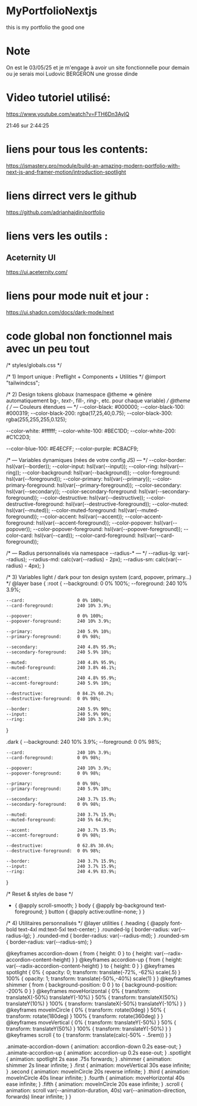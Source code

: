 # MyPortfolioNextjs
this is my portfolio the good one 

# Note 
On est le 03/05/25 et je m'engage à avoir un site fonctionnelle pour demain ou je serais moi Ludovic BERGERON une grosse dinde 


# Video tutoriel utilisé:
https://www.youtube.com/watch?v=FTH6Dn3AyIQ

21:46 sur 2:44:25
# liens pour tous les contents:
https://jsmastery.pro/module/build-an-amazing-modern-portfolio-with-next-js-and-framer-motion/introduction-spotlight

# liens dirrect vers le github 
https://github.com/adrianhajdin/portfolio


# liens vers les outils :

## Aceternity UI
https://ui.aceternity.com/



# liens pour mode nuit et jour :
https://ui.shadcn.com/docs/dark-mode/next



















# code global non fonctionnel mais avec un peu tout
 /* styles/globals.css */ 

/* 1) Import unique : Preflight + Components + Utilities */
@import "tailwindcss";

/* 2) Design tokens globaux (namespace @theme ⇒ génère automatiquement
      bg-*, text-*, fill-*, ring-*, etc. pour chaque variable) */
@theme {
  /* — Couleurs étendues — */
  --color-black:              #000000;
  --color-black-100:          #000319;
  --color-black-200:          rgba(17,25,40,0.75);
  --color-black-300:          rgba(255,255,255,0.125);

  --color-white:              #ffffff;
  --color-white-100:          #BEC1DD;
  --color-white-200:          #C1C2D3;

  --color-blue-100:           #E4ECFF;
  --color-purple:             #CBACF9;

  /* — Variables dynamiques (nées de votre config JS) — */
  --color-border:             hsl(var(--border));
  --color-input:              hsl(var(--input));
  --color-ring:               hsl(var(--ring));
  --color-background:         hsl(var(--background));
  --color-foreground:         hsl(var(--foreground));
  --color-primary:            hsl(var(--primary));
  --color-primary-foreground: hsl(var(--primary-foreground));
  --color-secondary:          hsl(var(--secondary));
  --color-secondary-foreground: hsl(var(--secondary-foreground));
  --color-destructive:        hsl(var(--destructive));
  --color-destructive-foreground: hsl(var(--destructive-foreground));
  --color-muted:              hsl(var(--muted));
  --color-muted-foreground:   hsl(var(--muted-foreground));
  --color-accent:             hsl(var(--accent));
  --color-accent-foreground:  hsl(var(--accent-foreground));
  --color-popover:            hsl(var(--popover));
  --color-popover-foreground: hsl(var(--popover-foreground));
  --color-card:               hsl(var(--card));
  --color-card-foreground:    hsl(var(--card-foreground));

  /* — Radius personnalisés via namespace --radius-* — */
  --radius-lg:                var(--radius);
  --radius-md:                calc(var(--radius) - 2px);
  --radius-sm:                calc(var(--radius) - 4px);
}

/* 3) Variables light / dark pour ton design system (card, popover, primary…) */
@layer base {
  :root {
    --background:              0 0% 100%;
    --foreground:              240 10% 3.9%;

    --card:                    0 0% 100%;
    --card-foreground:         240 10% 3.9%;

    --popover:                 0 0% 100%;
    --popover-foreground:      240 10% 3.9%;

    --primary:                 240 5.9% 10%;
    --primary-foreground:      0 0% 98%;

    --secondary:               240 4.8% 95.9%;
    --secondary-foreground:    240 5.9% 10%;

    --muted:                   240 4.8% 95.9%;
    --muted-foreground:        240 3.8% 46.1%;

    --accent:                  240 4.8% 95.9%;
    --accent-foreground:       240 5.9% 10%;

    --destructive:             0 84.2% 60.2%;
    --destructive-foreground:  0 0% 98%;

    --border:                  240 5.9% 90%;
    --input:                   240 5.9% 90%;
    --ring:                    240 10% 3.9%;
  }

  .dark {
    --background:              240 10% 3.9%;
    --foreground:              0 0% 98%;

    --card:                    240 10% 3.9%;
    --card-foreground:         0 0% 98%;

    --popover:                 240 10% 3.9%;
    --popover-foreground:      0 0% 98%;

    --primary:                 0 0% 98%;
    --primary-foreground:      240 5.9% 10%;

    --secondary:               240 3.7% 15.9%;
    --secondary-foreground:    0 0% 98%;

    --muted:                   240 3.7% 15.9%;
    --muted-foreground:        240 5% 64.9%;

    --accent:                  240 3.7% 15.9%;
    --accent-foreground:       0 0% 98%;

    --destructive:             0 62.8% 30.6%;
    --destructive-foreground:  0 0% 98%;

    --border:                  240 3.7% 15.9%;
    --input:                   240 3.7% 15.9%;
    --ring:                    240 4.9% 83.9%;
  }

  /* Reset & styles de base */
  * {
    @apply scroll-smooth;
  }
  body {
    @apply bg-background text-foreground;
  }
  button {
    @apply active:outline-none;
  }
}

/* 4) Utilitaires personnalisés */
@layer utilities {
  .heading {
    @apply font-bold text-4xl md:text-5xl text-center;
  }
  .rounded-lg { border-radius: var(--radius-lg); }
  .rounded-md { border-radius: var(--radius-md); }
  .rounded-sm { border-radius: var(--radius-sm); }

  @keyframes accordion-down { from { height: 0 } to { height: var(--radix-accordion-content-height) } }
  @keyframes accordion-up   { from { height: var(--radix-accordion-content-height) } to { height: 0 } }
  @keyframes spotlight      { 0% { opacity: 0; transform: translate(-72%, -62%) scale(.5) } 100% { opacity: 1; transform: translate(-50%,-40%) scale(1) } }
  @keyframes shimmer        { from { background-position: 0 0 } to { background-position: -200% 0 } }
  @keyframes moveHorizontal { 0% { transform: translateX(-50%) translateY(-10%) } 50% { transform: translateX(50%) translateY(10%) } 100% { transform: translateX(-50%) translateY(-10%) } }
  @keyframes moveInCircle   { 0% { transform: rotate(0deg) } 50% { transform: rotate(180deg) } 100% { transform: rotate(360deg) } }
  @keyframes moveVertical   { 0% { transform: translateY(-50%) } 50% { transform: translateY(50%) } 100% { transform: translateY(-50%) } }
  @keyframes scroll         { to { transform: translate(calc(-50% - .5rem)) } }

  .animate-accordion-down { animation: accordion-down 0.2s ease-out; }
  .animate-accordion-up   { animation: accordion-up   0.2s ease-out; }
  .spotlight              { animation: spotlight      2s ease .75s forwards; }
  .shimmer                { animation: shimmer        2s linear infinite; }
  .first                  { animation: moveVertical   30s ease infinite; }
  .second                 { animation: moveInCircle   20s reverse infinite; }
  .third                  { animation: moveInCircle   40s linear infinite; }
  .fourth                 { animation: moveHorizontal 40s ease infinite; }
  .fifth                  { animation: moveInCircle   20s ease infinite; }
  .scroll                 { animation: scroll var(--animation-duration, 40s) var(--animation-direction, forwards) linear infinite; }
}
